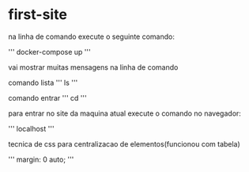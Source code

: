 # first-site
na linha de comando execute o seguinte comando:

'''
docker-compose up
'''

vai mostrar muitas mensagens na linha de comando

comando lista
'''
ls
'''

comando entrar
'''
cd 
'''

para entrar no site da maquina atual execute o comando no navegador:

'''
localhost
'''

tecnica de css para centralizacao de elementos(funcionou com tabela)

'''
margin: 0 auto;
'''